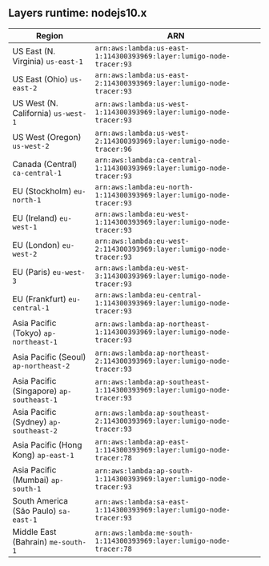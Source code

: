 Layers runtime: nodejs10.x
----
| Region | ARN |
| --- | --- |
|US East (N. Virginia)  `us-east-1`|`arn:aws:lambda:us-east-1:114300393969:layer:lumigo-node-tracer:93`|
|US East (Ohio)  `us-east-2`|`arn:aws:lambda:us-east-2:114300393969:layer:lumigo-node-tracer:93`|
|US West (N. California)  `us-west-1`|`arn:aws:lambda:us-west-1:114300393969:layer:lumigo-node-tracer:93`|
|US West (Oregon)  `us-west-2`|`arn:aws:lambda:us-west-2:114300393969:layer:lumigo-node-tracer:96`|
|Canada (Central)  `ca-central-1`|`arn:aws:lambda:ca-central-1:114300393969:layer:lumigo-node-tracer:93`|
|EU (Stockholm)  `eu-north-1`|`arn:aws:lambda:eu-north-1:114300393969:layer:lumigo-node-tracer:93`|
|EU (Ireland)  `eu-west-1`|`arn:aws:lambda:eu-west-1:114300393969:layer:lumigo-node-tracer:93`|
|EU (London)  `eu-west-2`|`arn:aws:lambda:eu-west-2:114300393969:layer:lumigo-node-tracer:93`|
|EU (Paris)  `eu-west-3`|`arn:aws:lambda:eu-west-3:114300393969:layer:lumigo-node-tracer:93`|
|EU (Frankfurt)  `eu-central-1`|`arn:aws:lambda:eu-central-1:114300393969:layer:lumigo-node-tracer:93`|
|Asia Pacific (Tokyo)  `ap-northeast-1`|`arn:aws:lambda:ap-northeast-1:114300393969:layer:lumigo-node-tracer:93`|
|Asia Pacific (Seoul)  `ap-northeast-2`|`arn:aws:lambda:ap-northeast-2:114300393969:layer:lumigo-node-tracer:93`|
|Asia Pacific (Singapore)  `ap-southeast-1`|`arn:aws:lambda:ap-southeast-1:114300393969:layer:lumigo-node-tracer:93`|
|Asia Pacific (Sydney)  `ap-southeast-2`|`arn:aws:lambda:ap-southeast-2:114300393969:layer:lumigo-node-tracer:93`|
|Asia Pacific (Hong Kong)  `ap-east-1`|`arn:aws:lambda:ap-east-1:114300393969:layer:lumigo-node-tracer:78`|
|Asia Pacific (Mumbai)  `ap-south-1`|`arn:aws:lambda:ap-south-1:114300393969:layer:lumigo-node-tracer:93`|
|South America (São Paulo)  `sa-east-1`|`arn:aws:lambda:sa-east-1:114300393969:layer:lumigo-node-tracer:93`|
|Middle East (Bahrain)  `me-south-1`|`arn:aws:lambda:me-south-1:114300393969:layer:lumigo-node-tracer:78`|
